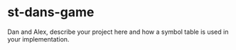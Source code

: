 # st-dans-game
Dan and Alex, describe your project here and how a symbol table is used in your implementation.
